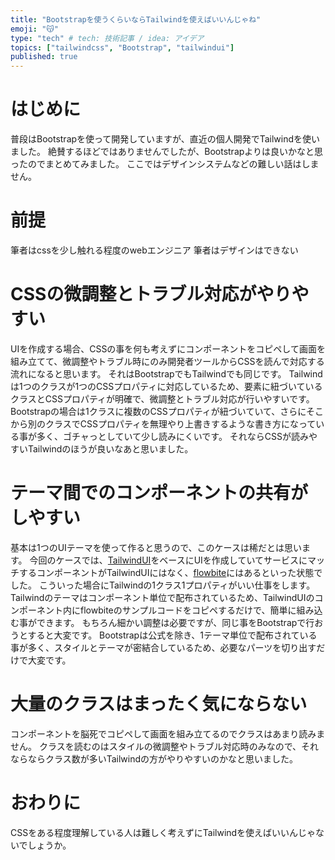 ```yaml
---
title: "Bootstrapを使うくらいならTailwindを使えばいいんじゃね"
emoji: "😽"
type: "tech" # tech: 技術記事 / idea: アイデア
topics: ["tailwindcss", "Bootstrap", "tailwindui"]
published: true
---
```


# はじめに
普段はBootstrapを使って開発していますが、直近の個人開発でTailwindを使いました。
絶賛するほどではありませんでしたが、Bootstrapよりは良いかなと思ったのでまとめてみました。
ここではデザインシステムなどの難しい話はしません。

# 前提
筆者はcssを少し触れる程度のwebエンジニア
筆者はデザインはできない

# CSSの微調整とトラブル対応がやりやすい
UIを作成する場合、CSSの事を何も考えずにコンポーネントをコピペして画面を組み立てて、微調整やトラブル時にのみ開発者ツールからCSSを読んで対応する流れになると思います。
それはBootstrapでもTailwindでも同じです。
Tailwindは1つのクラスが1つのCSSプロパティに対応しているため、要素に紐づいているクラスとCSSプロパティが明確で、微調整とトラブル対応が行いやすいです。
Bootstrapの場合は1クラスに複数のCSSプロパティが紐づいていて、さらにそこから別のクラスでCSSプロパティを無理やり上書きするような書き方になっている事が多く、ゴチャっとしていて少し読みにくいです。
それならCSSが読みやすいTailwindのほうが良いなあと思いました。

# テーマ間でのコンポーネントの共有がしやすい
基本は1つのUIテーマを使って作ると思うので、このケースは稀だとは思います。
今回のケースでは、[TailwindUI](https://tailwindui.com/)をベースにUIを作成していてサービスにマッチするコンポーネントがTailwindUIにはなく、[flowbite](https://flowbite.com/)にはあるといった状態でした。
こういった場合にTailwindの1クラス1プロパティがいい仕事をします。
Tailwindのテーマはコンポーネント単位で配布されているため、TailwindUIのコンポーネント内にflowbiteのサンプルコードをコピペするだけで、簡単に組み込む事ができます。
もちろん細かい調整は必要ですが、同じ事をBootstrapで行おうとすると大変です。
Bootstrapは公式を除き、1テーマ単位で配布されている事が多く、スタイルとテーマが密結合しているため、必要なパーツを切り出すだけで大変です。

# 大量のクラスはまったく気にならない
コンポーネントを脳死でコピペして画面を組み立てるのでクラスはあまり読みません。
クラスを読むのはスタイルの微調整やトラブル対応時のみなので、それならならクラス数が多いTailwindの方がやりやすいのかなと思いました。

# おわりに
CSSをある程度理解している人は難しく考えずにTailwindを使えばいいんじゃないでしょうか。